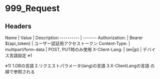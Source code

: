 # 999_Request

## Headers
Name | Value | Description
---------- | -------
Authorization: | Bearer ${api_token} | ユーザー認証用アクセストークン
Content-Type: | multipart/form-data | POST, PUT時のみ使用
X-Client-Lang: | (en\|jp) | デバイス言語設定 ※1

※1) 1.DBの言語 2.リクエストパラメータ(lang)の言語 3.X-ClientLangの言語 の順で参照される
